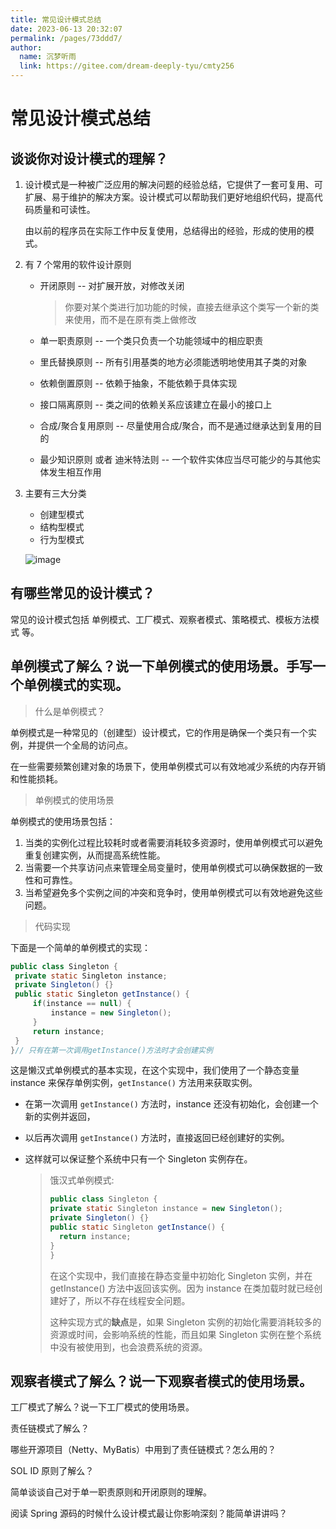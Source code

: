 ```yaml
---
title: 常见设计模式总结
date: 2023-06-13 20:32:07
permalink: /pages/73ddd7/
author: 
  name: 沉梦听雨
  link: https://gitee.com/dream-deeply-tyu/cmty256
---
```

# 常见设计模式总结

## 谈谈你对设计模式的理解？

1. 设计模式是一种被广泛应用的解决问题的经验总结，它提供了一套可复用、可扩展、易于维护的解决方案。设计模式可以帮助我们更好地组织代码，提高代码质量和可读性。

   由以前的程序员在实际工作中反复使用，总结得出的经验，形成的使用的模式。

2. 有 7 个常用的软件设计原则

   - 开闭原则 -- 对扩展开放，对修改关闭

     > 你要对某个类进行加功能的时候，直接去继承这个类写一个新的类来使用，而不是在原有类上做修改

   - 单一职责原则 -- ⼀个类只负责⼀个功能领域中的相应职责

   - 里氏替换原则 -- 所有引用基类的地方必须能透明地使用其子类的对象

   - 依赖倒置原则 -- 依赖于抽象，不能依赖于具体实现

   - 接口隔离原则 -- 类之间的依赖关系应该建立在最小的接口上

   - 合成/聚合复用原则 -- 尽量使用合成/聚合，而不是通过继承达到复用的目的

   - 最少知识原则 或者 迪米特法则 -- 一个软件实体应当尽可能少的与其他实体发生相互作用

3. 主要有三大分类

   - 创建型模式
   - 结构型模式
   - 行为型模式

   ![image](https://jsd.cdn.zzko.cn/gh/cmty256/imgs-blog@main/images/image.5esivtv1v740.webp)

## 有哪些常见的设计模式？

常见的设计模式包括 单例模式、工厂模式、观察者模式、策略模式、模板方法模式 等。

## 单例模式了解么？说⼀下单例模式的使用场景。手写⼀个单例模式的实现。

> 什么是单例模式？

单例模式是一种常见的（创建型）设计模式，它的作用是确保一个类只有一个实例，并提供一个全局的访问点。

在一些需要频繁创建对象的场景下，使用单例模式可以有效地减少系统的内存开销和性能损耗。 

> 单例模式的使用场景

单例模式的使用场景包括：

1. 当类的实例化过程比较耗时或者需要消耗较多资源时，使用单例模式可以避免重复创建实例，从而提高系统性能。
2. 当需要一个共享访问点来管理全局变量时，使用单例模式可以确保数据的一致性和可靠性。
3. 当希望避免多个实例之间的冲突和竞争时，使用单例模式可以有效地避免这些问题。 

> 代码实现

下面是一个简单的单例模式的实现：

   ```java
public class Singleton {
    private static Singleton instance;
    private Singleton() {}
    public static Singleton getInstance() {
        if(instance == null) {
            instance = new Singleton();
        }
        return instance;
    }
}// 只有在第一次调用getInstance()方法时才会创建实例
   ```

这是懒汉式单例模式的基本实现，在这个实现中，我们使用了一个静态变量 instance 来保存单例实例，`getInstance()` 方法用来获取实例。

- 在第一次调用 `getInstance()` 方法时，instance 还没有初始化，会创建一个新的实例并返回，
- 以后再次调用 `getInstance()` 方法时，直接返回已经创建好的实例。
- 这样就可以保证整个系统中只有一个 Singleton 实例存在。

   >饿汉式单例模式:
   >
   >```java
   >public class Singleton {
   >private static Singleton instance = new Singleton();
   >private Singleton() {}
   >public static Singleton getInstance() {
   >   return instance;
   >}
   >}
   >```
   >
   >在这个实现中，我们直接在静态变量中初始化 Singleton 实例，并在 getInstance() 方法中返回该实例。因为 instance 在类加载时就已经创建好了，所以不存在线程安全问题。
   >
   >这种实现方式的**缺点**是，如果 Singleton 实例的初始化需要消耗较多的资源或时间，会影响系统的性能，而且如果 Singleton 实例在整个系统中没有被使用到，也会浪费系统的资源。

## 观察者模式了解么？说⼀下观察者模式的使⽤场景。





⼯⼚模式了解么？说⼀下⼯⼚模式的使⽤场景。

责任链模式了解么？

哪些开源项⽬（Netty、MyBatis）中⽤到了责任链模式？怎么⽤的？

SOL ID 原则了解么？

简单谈谈⾃⼰对于单⼀职责原则和开闭原则的理解。

阅读 Spring 源码的时候什么设计模式最让你影响深刻？能简单讲讲吗？
